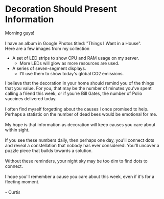 # Decoration Should Present Information

Morning guys!
<br>
<br>
I have an album in Google Photos titled: "Things I Want in a House".
<br>
Here are a few images from my collection:
- A set of LED strips to show CPU and RAM usage on my server.
  - More LEDs will glow as more resources are used.
- A series of seven-segment displays.
  - I'll use them to show today's global CO2 emissions.

I believe that the decoration in your home should remind you of the things that you value. For you, that may be the number of minutes you've spent calling a friend this week, or if you're Bill Gates, the number of Polio vaccines delivered today.
<br>
<br>
I often find myself forgetting about the causes I once promised to help. Perhaps a statistic on the number of dead bees would be emotional for me.
<br>
<br>
My hope is that information as decoration will keep causes you care about within sight.
<br>
<br>
If you see these numbers daily, then perhaps one day, you'll connect dots and reveal a constellation that nobody has ever considered. You'll uncover a puzzle piece that builds towards a solution.
<br>
<br>
Without these reminders, your night sky may be too dim to find dots to connect.
<br>
<br>
I hope you'll remember a cause you care about this week, even if it's for a fleeting moment.
<br>
<br>
\- Curtis
